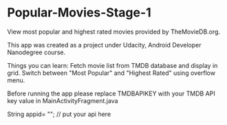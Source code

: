 # Popular-Movies-Stage-1

View most popular and highest rated movies provided by TheMovieDB.org.

This app was created as a project under Udacity, Android Developer Nanodegree course.

Things you can learn:
Fetch movie list from TMDB database and display in grid.
Switch between "Most Popular" and "Highest Rated" using overflow menu.


Before running the app please replace TMDBAPIKEY with your TMDB API key value in MainActivityFragment.java

String appid= ""; // put your api here
